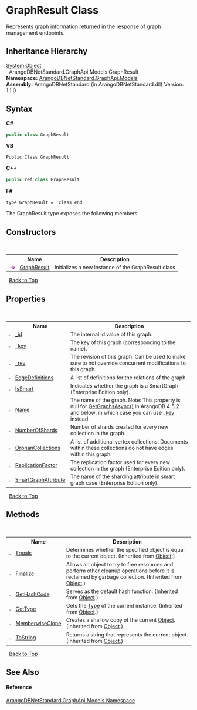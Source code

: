 # GraphResult Class
 

Represents graph information returned in the response of graph management endpoints.


## Inheritance Hierarchy
<a href="https://docs.microsoft.com/dotnet/api/system.object" target="_blank" rel="noopener noreferrer">System.Object</a><br />&nbsp;&nbsp;ArangoDBNetStandard.GraphApi.Models.GraphResult<br />
**Namespace:**&nbsp;<a href="6fb2338d-d8f7-f9c1-2056-1702fe9bf954">ArangoDBNetStandard.GraphApi.Models</a><br />**Assembly:**&nbsp;ArangoDBNetStandard (in ArangoDBNetStandard.dll) Version: 1.1.0

## Syntax

**C#**<br />
``` C#
public class GraphResult
```

**VB**<br />
``` VB
Public Class GraphResult
```

**C++**<br />
``` C++
public ref class GraphResult
```

**F#**<br />
``` F#
type GraphResult =  class end
```

The GraphResult type exposes the following members.


## Constructors
&nbsp;<table><tr><th></th><th>Name</th><th>Description</th></tr><tr><td>![Public method](media/pubmethod.gif "Public method")</td><td><a href="6974563d-3310-d265-808e-ec8323384d15">GraphResult</a></td><td>
Initializes a new instance of the GraphResult class</td></tr></table>&nbsp;
<a href="#graphresult-class">Back to Top</a>

## Properties
&nbsp;<table><tr><th></th><th>Name</th><th>Description</th></tr><tr><td>![Public property](media/pubproperty.gif "Public property")</td><td><a href="c5a2c767-f0a9-fc8c-550c-d307cb29ca57">_id</a></td><td>
The internal id value of this graph.</td></tr><tr><td>![Public property](media/pubproperty.gif "Public property")</td><td><a href="a235237b-7a25-6f82-0574-42b84e59ac87">_key</a></td><td>
The key of this graph (corresponding to the name).</td></tr><tr><td>![Public property](media/pubproperty.gif "Public property")</td><td><a href="969ca14e-7463-ec34-d177-4f77f0889a7a">_rev</a></td><td>
The revision of this graph. Can be used to make sure to not override concurrent modifications to this graph.</td></tr><tr><td>![Public property](media/pubproperty.gif "Public property")</td><td><a href="83163bed-5f0f-8fe3-43a3-e15144ff0343">EdgeDefinitions</a></td><td>
A list of definitions for the relations of the graph.</td></tr><tr><td>![Public property](media/pubproperty.gif "Public property")</td><td><a href="97a505a7-edf5-a656-58f3-68ea1a984f82">IsSmart</a></td><td>
Indicates whether the graph is a SmartGraph (Enterprise Edition only).</td></tr><tr><td>![Public property](media/pubproperty.gif "Public property")</td><td><a href="238c9d06-d6ec-1d58-9058-ad571416d94d">Name</a></td><td>
The name of the graph. Note: This property is null for <a href="eea4a069-4765-5884-164c-1376afa25134">GetGraphsAsync()</a> in ArangoDB 4.5.2 and below, in which case you can use <a href="a235237b-7a25-6f82-0574-42b84e59ac87">_key</a> instead.</td></tr><tr><td>![Public property](media/pubproperty.gif "Public property")</td><td><a href="7f19d9c4-91c6-33f0-a75f-abf50f816f16">NumberOfShards</a></td><td>
Number of shards created for every new collection in the graph.</td></tr><tr><td>![Public property](media/pubproperty.gif "Public property")</td><td><a href="372f2cda-9d2f-1f90-5b6e-3c7ad3b48d3e">OrphanCollections</a></td><td>
A list of additional vertex collections. Documents within these collections do not have edges within this graph.</td></tr><tr><td>![Public property](media/pubproperty.gif "Public property")</td><td><a href="76a382a9-22e1-b9f9-3e63-fd199383deca">ReplicationFactor</a></td><td>
The replication factor used for every new collection in the graph (Enterprise Edition only).</td></tr><tr><td>![Public property](media/pubproperty.gif "Public property")</td><td><a href="0731428d-4c9c-853e-b4e6-18708839b27e">SmartGraphAttribute</a></td><td>
The name of the sharding attribute in smart graph case (Enterprise Edition only).</td></tr></table>&nbsp;
<a href="#graphresult-class">Back to Top</a>

## Methods
&nbsp;<table><tr><th></th><th>Name</th><th>Description</th></tr><tr><td>![Public method](media/pubmethod.gif "Public method")</td><td><a href="https://docs.microsoft.com/dotnet/api/system.object.equals#system-object-equals(system-object)" target="_blank" rel="noopener noreferrer">Equals</a></td><td>
Determines whether the specified object is equal to the current object.
 (Inherited from <a href="https://docs.microsoft.com/dotnet/api/system.object" target="_blank" rel="noopener noreferrer">Object</a>.)</td></tr><tr><td>![Protected method](media/protmethod.gif "Protected method")</td><td><a href="https://docs.microsoft.com/dotnet/api/system.object.finalize#system-object-finalize" target="_blank" rel="noopener noreferrer">Finalize</a></td><td>
Allows an object to try to free resources and perform other cleanup operations before it is reclaimed by garbage collection.
 (Inherited from <a href="https://docs.microsoft.com/dotnet/api/system.object" target="_blank" rel="noopener noreferrer">Object</a>.)</td></tr><tr><td>![Public method](media/pubmethod.gif "Public method")</td><td><a href="https://docs.microsoft.com/dotnet/api/system.object.gethashcode#system-object-gethashcode" target="_blank" rel="noopener noreferrer">GetHashCode</a></td><td>
Serves as the default hash function.
 (Inherited from <a href="https://docs.microsoft.com/dotnet/api/system.object" target="_blank" rel="noopener noreferrer">Object</a>.)</td></tr><tr><td>![Public method](media/pubmethod.gif "Public method")</td><td><a href="https://docs.microsoft.com/dotnet/api/system.object.gettype#system-object-gettype" target="_blank" rel="noopener noreferrer">GetType</a></td><td>
Gets the <a href="https://docs.microsoft.com/dotnet/api/system.type" target="_blank" rel="noopener noreferrer">Type</a> of the current instance.
 (Inherited from <a href="https://docs.microsoft.com/dotnet/api/system.object" target="_blank" rel="noopener noreferrer">Object</a>.)</td></tr><tr><td>![Protected method](media/protmethod.gif "Protected method")</td><td><a href="https://docs.microsoft.com/dotnet/api/system.object.memberwiseclone#system-object-memberwiseclone" target="_blank" rel="noopener noreferrer">MemberwiseClone</a></td><td>
Creates a shallow copy of the current <a href="https://docs.microsoft.com/dotnet/api/system.object" target="_blank" rel="noopener noreferrer">Object</a>.
 (Inherited from <a href="https://docs.microsoft.com/dotnet/api/system.object" target="_blank" rel="noopener noreferrer">Object</a>.)</td></tr><tr><td>![Public method](media/pubmethod.gif "Public method")</td><td><a href="https://docs.microsoft.com/dotnet/api/system.object.tostring#system-object-tostring" target="_blank" rel="noopener noreferrer">ToString</a></td><td>
Returns a string that represents the current object.
 (Inherited from <a href="https://docs.microsoft.com/dotnet/api/system.object" target="_blank" rel="noopener noreferrer">Object</a>.)</td></tr></table>&nbsp;
<a href="#graphresult-class">Back to Top</a>

## See Also


#### Reference
<a href="6fb2338d-d8f7-f9c1-2056-1702fe9bf954">ArangoDBNetStandard.GraphApi.Models Namespace</a><br />